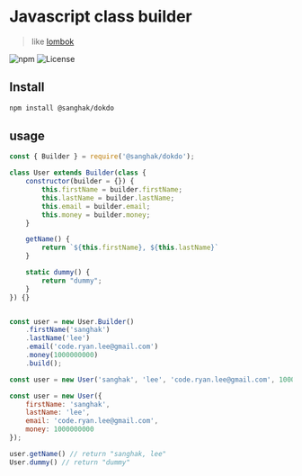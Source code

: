 # Javascript class builder
> like [lombok](https://projectlombok.org)

![npm](https://img.shields.io/npm/v/@sanghak/dokdo)
![License](https://img.shields.io/github/license/sanghaklee/dokdo)

## Install
```bash
npm install @sanghak/dokdo
```
 
## usage
```javascript
const { Builder } = require('@sanghak/dokdo');

class User extends Builder(class {
    constructor(builder = {}) {
        this.firstName = builder.firstName;
        this.lastName = builder.lastName;
        this.email = builder.email;
        this.money = builder.money;
    }

    getName() {
        return `${this.firstName}, ${this.lastName}`
    }

    static dummy() {
        return "dummy";
    }
}) {}


const user = new User.Builder()
    .firstName('sanghak')
    .lastName('lee')
    .email('code.ryan.lee@gmail.com')
    .money(1000000000)
    .build();
```

```javascript
const user = new User('sanghak', 'lee', 'code.ryan.lee@gmail.com', 1000000000);
```

```javascript
const user = new User({
    firstName: 'sanghak',
    lastName: 'lee',
    email: 'code.ryan.lee@gmail.com',
    money: 1000000000
});
```

```javascript
user.getName() // return "sanghak, lee"
User.dummy() // return "dummy"
```